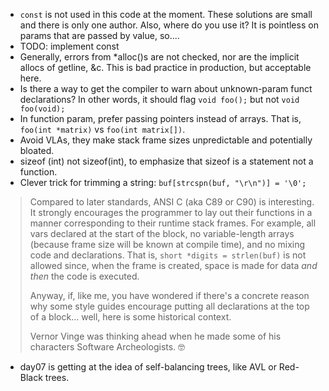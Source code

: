- `const` is not used in this code at the moment. These solutions are small
  and there is only one author. Also, where do you use it? It is pointless on
  params that are passed by value, so....
- TODO: implement const
- Generally, errors from *alloc()s are not checked, nor are the implicit
  allocs of getline, &c. This is bad practice in production, but acceptable
  here.
- Is there a way to get the compiler to warn about unknown-param funct
  declarations? In other words, it should flag `void foo();` but not `void
  foo(void);`
- In function param, prefer passing pointers instead of arrays. That is,
  `foo(int *matrix)` vs `foo(int matrix[])`.
- Avoid VLAs, they make stack frame sizes unpredictable and potentially
  bloated.
- sizeof (int) not sizeof(int), to emphasize that sizeof is a statement not a
  function.
- Clever trick for trimming a string: `buf[strcspn(buf, "\r\n")] = '\0';`

> Compared to later standards, ANSI C (aka C89 or C90) is
> interesting. It strongly encourages the programmer to lay out their
> functions in a manner corresponding to their runtime stack
> frames. For example, all vars declared at the start of the block, no
> variable-length arrays (because frame size will be known at compile
> time), and no mixing code and declarations. That is, `short *digits
> = strlen(buf)` is not allowed since, when the frame is created,
> space is made for data _and then_ the code is executed.
>
> Anyway, if, like me, you have wondered if there's a concrete reason
> why some style guides encourage putting all declarations at the top
> of a block... well, here is some historical context.
>
> Vernor Vinge was thinking ahead when he made some of his characters
> Software Archeologists. 🤓

- day07 is getting at the idea of self-balancing trees, like AVL or
  Red-Black trees.
